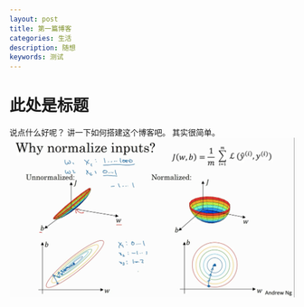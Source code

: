 ```yaml
---
layout: post
title: 第一篇博客
categories: 生活
description: 随想
keywords: 测试
---
```

# 此处是标题
说点什么好呢？
讲一下如何搭建这个博客吧。
其实很简单。
![](/images/blog/image-20200208111327052.png)


